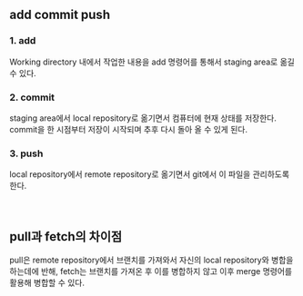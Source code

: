## add commit push <br>
### 1. add  

  Working directory 내에서 작업한 내용을 add 명령어를 통해서 staging area로 옮길 수 있다.

### 2. commit

  staging area에서 local repository로 옮기면서  컴퓨터에 현재 상태를 저장한다. commit을 한 시점부터 저장이 시작되며 추후 다시 돌아 올 수 있게 된다.

### 3. push

  local repository에서 remote repository로 옮기면서 git에서 이 파일을 관리하도록 한다.
<br>
<br>
<br>

## pull과 fetch의 차이점

  pull은 remote repository에서 브랜치를 가져와서 자신의 local repository와 병합을 하는데에 반해, fetch는 브랜치를 가져온 후 이를 병합하지 않고 이후 merge 명령어를 활용해 병합할 수 있다.